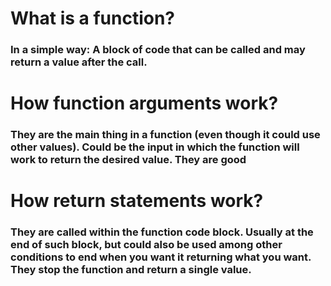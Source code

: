 # What is a function?
### In a simple way: A block of code that can be called and may return a value after the call.

# How function arguments work?
### They are the main thing in a function (even though it could use other values). Could be the input in which the function will work to return the desired value. They are good

# How return statements work?
### They are called within the function code block. Usually at the end of such block, but could also be used among other conditions to end when you want it returning what you want. They stop the function and return a single value.